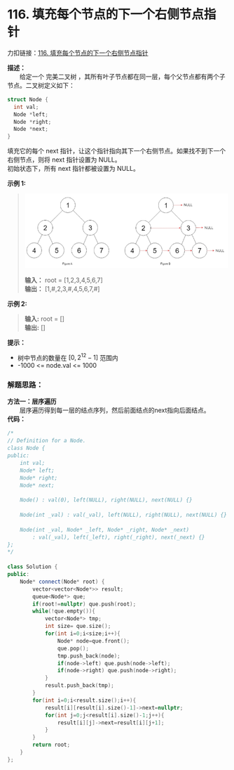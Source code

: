 # 116. 填充每个节点的下一个右侧节点指针
力扣链接：[116. 填充每个节点的下一个右侧节点指针](https://leetcode.cn/problems/populating-next-right-pointers-in-each-node/description/) 

**描述：**  
　　给定一个 完美二叉树 ，其所有叶子节点都在同一层，每个父节点都有两个子节点。二叉树定义如下：　　
```cpp
struct Node {
  int val;
  Node *left;
  Node *right;
  Node *next;
}
```
填充它的每个 next 指针，让这个指针指向其下一个右侧节点。如果找不到下一个右侧节点，则将 next 指针设置为 NULL。  
初始状态下，所有 next 指针都被设置为 NULL。  

**示例 1:**
>![](./images/116示例.png)  
>  
> **输入：** root = [1,2,3,4,5,6,7]  
> **输出：** [1,#,2,3,#,4,5,6,7,#]  
 
**示例 2:**  
>**输入:** root = []  
>**输出:** []  

 **提示：**  
- 树中节点的数量在 $[0, 2^{12} - 1]$ 范围内  
- -1000 <= node.val <= 1000  

### 解题思路：
**方法一：层序遍历**  
　　层序遍历得到每一层的结点序列，然后前面结点的next指向后面结点。  
**代码：**    
```cpp
/*
// Definition for a Node.
class Node {
public:
    int val;
    Node* left;
    Node* right;
    Node* next;

    Node() : val(0), left(NULL), right(NULL), next(NULL) {}

    Node(int _val) : val(_val), left(NULL), right(NULL), next(NULL) {}

    Node(int _val, Node* _left, Node* _right, Node* _next)
        : val(_val), left(_left), right(_right), next(_next) {}
};
*/

class Solution {
public:
    Node* connect(Node* root) {
        vector<vector<Node*>> result;
        queue<Node*> que;
        if(root!=nullptr) que.push(root);
        while(!que.empty()){
            vector<Node*> tmp;
            int size= que.size();
            for(int i=0;i<size;i++){
                Node* node=que.front();
                que.pop();
                tmp.push_back(node);
                if(node->left) que.push(node->left);
                if(node->right) que.push(node->right);
            }
            result.push_back(tmp);
        }
        for(int i=0;i<result.size();i++){
            result[i][result[i].size()-1]->next=nullptr;
            for(int j=0;j<result[i].size()-1;j++){
                result[i][j]->next=result[i][j+1];
            }
        }
        return root;
    }
};
```
